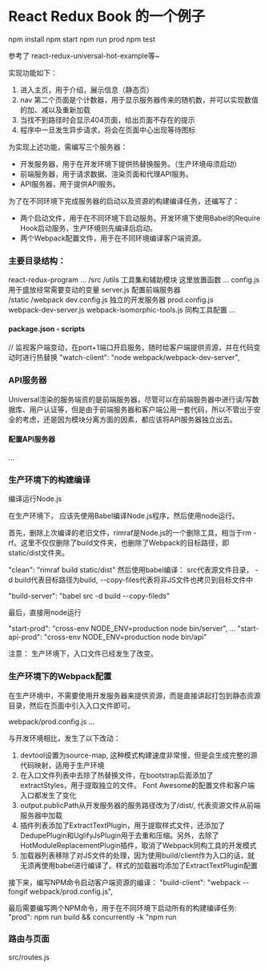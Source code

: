 # React Redux Book 的一个例子

npm install
npm start
npm run prod
npm test

参考了 react-redux-universal-hot-example等~

实现功能如下：

1. 进入主页，用于介绍，展示信息（静态页）
2. nav 第二个页面是个计数器，用于显示服务器传来的随机数，并可以实现数值的加、减以及重新加载
3. 当找不到路径时会显示404页面，给出页面不存在的提示
4. 程序中一旦发生异步请求，将会在页面中心出现等待图标

为实现上述功能，需编写三个服务器：

* 开发服务器，用于在开发环境下提供热替换服务。（生产环境毋须启动）
* 前端服务器，用于请求数据、渲染页面和代理API服务。
* API服务器，用于提供API服务。

为了在不同环境下完成服务器的启动以及资源的构建编译任务，还编写了：

* 两个启动文件，用于在不同环境下启动服务。开发环境下使用Babel的Require Hook启动服务，生产环境则先编译后启动。
* 两个Webpack配置文件，用于在不同环境编译客户端资源。

### 主要目录结构：

react-redux-program
  ...
  /src
    /utils                         工具集和辅助模块  这里放置函数
    ...
    config.js                      用于盛放经常需要变动的变量
    server.js                      配置前端服务器    
  /static
  /webpack
    dev.config.js                  独立的开发服务器
    prod.config.js                 
    webpack-dev-server.js
    webpack-isomorphic-tools.js    同构工具配置
  ...


#### package.json - scripts

// 监视客户端变动，在port+1端口开启服务，随时给客户端提供资源，并在代码变动时进行热替换
"watch-client": "node webpack/webpack-dev-server",



### API服务器

Universal渲染的服务端资的是前端服务器，尽管可以在前端服务器中进行读/写数据库、用户认证等，但是由于前端服务器和客户端公用一套代码，所以不管出于安全的考虑，还是因为模块分离方面的因素，都应该将API服务器独立出去。

#### 配置API服务器


...


### 生产环境下的构建编译


编译运行Node.js

在生产环境下， 应该先使用Babel编译Node.js程序，然后使用node运行。

首先，删除上次编译的老旧文件，rimraf是Node.js的一个删除工具，相当于rm -rf。这里不仅仅删除了build文件夹，也删除了Webpack的目标路径，即static/dist文件夹。

"clean": "rimraf build static/dist"     然后使用babel编译：
src代表源文件目录， 
-d build代表目标路径为build, 
--copy-files代表将非JS文件也拷贝到目标文件中

"build-server": "babel src -d build --copy-fileds"

最后，直接用node运行

"start-prod": "cross-env NODE_ENV=production node bin/server",
...
"start-api-prod": "cross-env NODE_ENV=production node bin/api"

注意： 生产环境下，入口文件已经发生了改变。



### 生产环境下的Webpack配置

在生产环境中，不需要使用开发服务器来提供资源，而是直接讲起打包到静态资源目录，然后在页面中引入入口文件即可。

webpack/prod.config.js
  ...


与开发环境相比，发生了以下改动：

1. devtool设置为source-map, 这种模式构建速度非常慢，但是会生成完整的源代码映射，适用于生产环境
2. 在入口文件列表中去除了热替换文件，在bootstrap后面添加了extractStyles，用于提取独立的文件。 Font Awesome的配置文件和客户端入口都发生了变化
3. output.publicPath从开发服务器的服务路径改为了/dist/, 代表资源文件从前端服务器中加载
4. 插件列表添加了ExtractTextPlugin，用于提取样式文件，还添加了DedupePlugin和UglifyJsPlugin用于去重和压缩。另外，去除了 HotModuleReplacementPlugin插件，取消了Webpack同构工具的开发模式
5. 加载器列表移除了对JS文件的处理，因为使用build/client作为入口的话，就无须再使用babel进行编译了。样式的加载器均添加了ExtractTextPlugin配置

接下来，编写NPM命令启动客户端资源的编译：
"build-client": "webpack --fongif webpack/prod.config.js",

最后需要编写两个NPM命令，用于在不同环境下启动所有的构建编译任务:
"prod": npm run build && concurrently -k \"npm  run 




### 路由与页面

src/routes.js